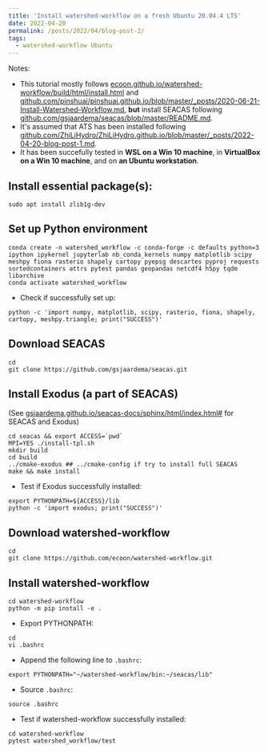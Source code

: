 ```yaml
---
title: 'Install watershed-workflow on a fresh Ubuntu 20.04.4 LTS'
date: 2022-04-20
permalink: /posts/2022/04/blog-post-2/
tags:
  - watershed-workflow Ubuntu
---
```



Notes: 
* This tutorial mostly follows [ecoon.github.io/watershed-workflow/build/html/install.html](https://ecoon.github.io/watershed-workflow/build/html/install.html) and [github.com/pinshuai/pinshuai.github.io/blob/master/_posts/2020-06-21-Install-Watershed-Workflow.md](https://github.com/pinshuai/pinshuai.github.io/blob/master/_posts/2020-06-21-Install-Watershed-Workflow.md), **but** install SEACAS following [github.com/gsjaardema/seacas/blob/master/README.md](https://github.com/gsjaardema/seacas/blob/master/README.md).
* It's assumed that ATS has been installed following [github.com/ZhiLiHydro/ZhiLiHydro.github.io/blob/master/_posts/2022-04-20-blog-post-1.md](https://github.com/ZhiLiHydro/ZhiLiHydro.github.io/blob/master/_posts/2022-04-20-blog-post-1.md).
* It has been succefully tested in **WSL on a Win 10 machine**, in **VirtualBox on a Win 10 machine**, and on **an Ubuntu workstation**.

## Install essential package(s):

```
sudo apt install zlib1g-dev
```

## Set up Python environment

```
conda create -n watershed_workflow -c conda-forge -c defaults python=3 ipython ipykernel jupyterlab nb_conda_kernels numpy matplotlib scipy meshpy fiona rasterio shapely cartopy pyepsg descartes pyproj requests sortedcontainers attrs pytest pandas geopandas netcdf4 h5py tqdm libarchive
conda activate watershed_workflow
```
* Check if successfully set up:
```
python -c 'import numpy, matplotlib, scipy, rasterio, fiona, shapely, cartopy, meshpy.triangle; print("SUCCESS")'
```

## Download SEACAS

```
cd
git clone https://github.com/gsjaardema/seacas.git
```

## Install Exodus (a part of SEACAS)

(See [gsjaardema.github.io/seacas-docs/sphinx/html/index.html#](https://gsjaardema.github.io/seacas-docs/sphinx/html/index.html#) for SEACAS and Exodus)

```
cd seacas && export ACCESS=`pwd`
MPI=YES ./install-tpl.sh
mkdir build
cd build
../cmake-exodus ## ../cmake-config if try to install full SEACAS
make && make install
```

* Test if Exodus successfully installed:

```
export PYTHONPATH=${ACCESS}/lib
python -c 'import exodus; print("SUCCESS")'
```

## Download watershed-workflow

```
cd
git clone https://github.com/ecoon/watershed-workflow.git
```

## Install watershed-workflow

```
cd watershed-workflow
python -m pip install -e .
```

* Export PYTHONPATH:

```
cd
vi .bashrc
```

* Append the following line to `.bashrc`:

```
export PYTHONPATH="~/watershed-workflow/bin:~/seacas/lib"
```

* Source `.bashrc`:

```
source .bashrc
```

* Test if watershed-workflow successfully installed:

```
cd watershed-workflow
pytest watershed_workflow/test
```



